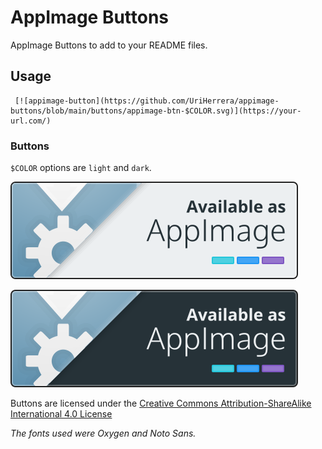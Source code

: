 # AppImage Buttons

AppImage Buttons to add to your README files.

## Usage

```
 [![appimage-button](https://github.com/UriHerrera/appimage-buttons/blob/main/buttons/appimage-btn-$COLOR.svg)](https://your-url.com/)
```
### Buttons

`$COLOR` options are `light` and `dark`.

![](https://github.com/UriHerrera/appimage-buttons/blob/main/buttons/appimage-btn-light.svg)

![](https://github.com/UriHerrera/appimage-buttons/blob/main/buttons/appimage-btn-dark.svg)

Buttons  are licensed under the [Creative Commons Attribution-ShareAlike International 4.0 License](https://creativecommons.org/licenses/by-sa/4.0/)

_The fonts used were Oxygen and Noto Sans._
